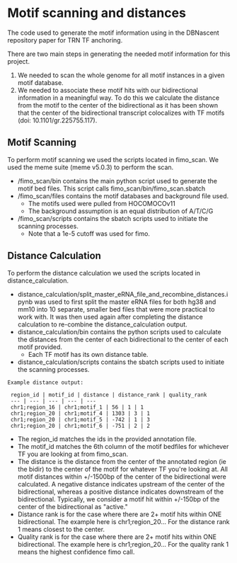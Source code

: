 # Motif scanning and distances
The code used to generate the motif information using in the DBNascent repository paper for TRN TF anchoring.

There are two main steps in generating the needed motif information for this project.
1. We needed to scan the whole genome for all motif instances in a given motif database.
2. We needed to associate these motif hits with our bidirectional information in a meaningful way. To do this we calculate the distance from the motif to the center of the bidirectional as it has been shown that the center of the bidirectional transcript colocalizes with TF motifs (doi: 10.1101/gr.225755.117).

## Motif Scanning
To perform motif scanning we used the scripts located in fimo_scan. We used the meme suite (meme v5.0.3) to perform the scan.
- /fimo_scan/bin contains the main python script used to generate the motif bed files. This script calls fimo_scan/bin/fimo_scan.sbatch
- /fimo_scan/files contains the motif databases and background file used.
  * The motifs used were pulled from HOCOMOCOv11
  * The background assumption is an equal distribution of A/T/C/G
- /fimo_scan/scripts contains the sbatch scripts used to initiate the scanning processes. 
  * Note that a 1e-5 cutoff was used for fimo.

## Distance Calculation
To perform the distance calculation we used the scripts located in distance_calculation.
- distance_calculation/split_master_eRNA_file_and_recombine_distances.ipynb was used to first split the master eRNA files for both hg38 and mm10 into 10 separate, smaller bed files that were more practical to work with. It was then used again after completing the distance calculation to re-combine the distance_calculation output.
- distance_calculation/bin contains the python scripts used to calculate the distances from the center of each bidirectional to the center of each motif provided. 
  * Each TF motif has its own distance table.
- distance_calculation/scripts contains the sbatch scripts used to initiate the scanning processes.
```
Example distance output:

 region_id | motif_id | distance | distance_rank | quality_rank 
 --- | --- | --- | --- | --- 
 chr1;region_16 | chr1;motif_1 | 56 | 1 | 1 
 chr1;region_20 | chr1;motif_4 | 1303 | 3 | 1 
 chr1;region_20 | chr1;motif_5 | -742 | 1 | 3 
 chr1;region_20 | chr1;motif_6 | -751 | 2 | 2 

```
- The region_id matches the ids in the provided annotation file.
- The motif_id matches the 6th column of the motif bedfiles for whichever TF you are looking at from fimo_scan.
- The distance is the distance from the center of the annotated region (ie the bidir) to the center of the motif for whatever TF you're looking at. All motif distances within +/-1500bp of the center of the bidirectional were calculated. A negative distance indicates upstream of the center of the bidirectional, whereas a positive distance indicates downstream of the bidirectional. Typically, we consider a motif hit within +/-150bp of the center of the bidirectional as "active."
- Distance rank is for the case where there are 2+ motif hits within ONE bidirectional. The example here is chr1;region_20... For the distance rank 1 means closest to the center.
- Quality rank is for the case where there are 2+ motif hits within ONE bidirectional. The example here is chr1;region_20... For the quality rank 1 means the highest confidence fimo call.
